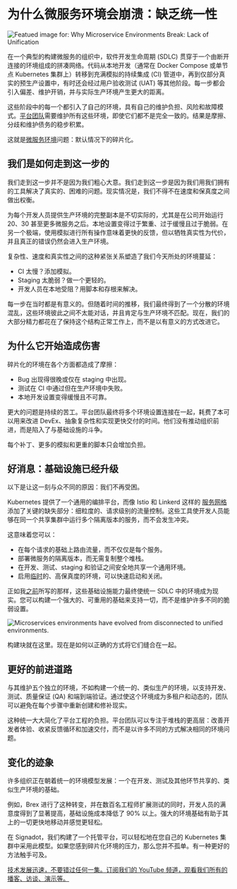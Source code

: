 # 为什么微服务环境会崩溃：缺乏统一性

![Featued image for: Why Microservice Environments Break: Lack of Unification](https://cdn.thenewstack.io/media/2025/05/6bcb9808-microservices-unification-1024x576.jpg)

在一个典型的构建微服务的组织中，软件开发生命周期 (SDLC) 贯穿于一个由断开连接的环境组成的拼凑网络。代码从本地开发（通常在 Docker Compose 或单节点 Kubernetes 集群上）转移到充满模拟的持续集成 (CI) 管道中，再到仅部分真实的预生产设置中，有时还会经过用户验收测试 (UAT) 等其他阶段。每一步都会引入偏差、维护开销，并与实际生产环境产生更大的距离。

这些阶段中的每一个都引入了自己的环境，具有自己的维护负担、风险和故障模式。[平台团队](https://thenewstack.io/platform-engineering/)需要维护所有这些环境，即使它们都不是完全一致的。结果是摩擦、分歧和维护债务的稳步积累。

这就是[微服务环境](https://thenewstack.io/microservices/)问题：默认情况下的碎片化。

## 我们是如何走到这一步的

我们走到这一步并不是因为我们粗心大意。我们走到这一步是因为我们用我们拥有的工具解决了真实的、困难的问题。现实情况是，我们不得不在速度和保真度之间做出权衡。

为每个开发人员提供生产环境的完整副本是不切实际的，尤其是在公司开始运行 20、30 甚至更多微服务之后。本地设置变得过于繁重、过于缓慢且过于脆弱。在另一个极端，使用模拟进行所有操作意味着更快的反馈，但以牺牲真实性为代价，并且真正的错误仍然会进入生产环境。

复杂性、速度和真实性之间的这种紧张关系塑造了我们今天所处的环境蔓延：

- CI 太慢？添加模拟。
- Staging 太脆弱？做一个更轻的。
- 开发人员在本地受阻？用脚本和存根来解决。

每一步在当时都是有意义的。但随着时间的推移，我们最终得到了一个分散的环境混乱，这些环境彼此之间不太能对话，并且肯定与生产环境不匹配。现在，我们的大部分精力都花在了保持这个结构正常工作上，而不是以有意义的方式改进它。

## 为什么它开始造成伤害

碎片化的环境在各个方面都造成了摩擦：

- Bug 出现得很晚或仅在 staging 中出现。
- 测试在 CI 中通过但在生产环境中失败。
- 本地开发设置变得缓慢且不可靠。

更大的问题是持续的苦工。平台团队最终将多个环境设置连接在一起，耗费了本可以用来改进 DevEx、抽象复杂性和实现更快交付的时间。他们没有推动组织前进，而是陷入了与基础设施的斗争。

每个补丁、更多的模拟和更重的脚本只会增加负担。

## 好消息：基础设施已经升级

以下是让这一刻与众不同的原因：我们不再受困。

Kubernetes 提供了一个通用的编排平台，而像 Istio 和 Linkerd 这样的 [服务网格](https://thenewstack.io/service-mesh/) 添加了关键的缺失部分：细粒度的、请求级别的流量控制。这些工具使开发人员能够在同一个共享集群中运行多个隔离版本的服务，而不会发生冲突。

这意味着您可以：

- 在每个请求的基础上路由流量，而不仅仅是每个服务。
- 部署微服务的隔离版本，而无需复制整个堆栈。
- 在开发、测试、staging 和验证之间安全地共享一个通用环境。
- 启用[临时](https://thenewstack.io/smart-ephemeral-environments-share-more-copy-less)的、高保真度的环境，可以快速启动和关闭。

正如我[之前](https://thenewstack.io/using-istio-or-linkerd-to-unlock-ephemeral-environments/)所写的那样，这些基础设施能力最终使统一 SDLC 中的环境成为现实。您可以构建一个强大的、可重用的基础来支持一切，而不是维护许多不同的脆弱设置。

![Microservices environments have evolved from disconnected to unified environments.](https://cdn.thenewstack.io/media/2025/05/a1d5f947-microservices-evolution.png)

构建块就在这里。现在是如何以正确的方式将它们缝合在一起。

## 更好的前进道路

与其维护五个独立的环境，不如构建一个统一的、类似生产的环境，以支持开发、测试、质量保证 (QA) 和端到端验证。通过使这个环境成为多租户和动态的，团队可以避免在每个步骤中重新创建和修补现实。

这种统一大大简化了平台工程的负担。平台团队可以专注于堆栈的更高层：改善开发者体验、收紧反馈循环和加速交付，而不是以许多不同的方式解决相同的环境问题。

## 变化的迹象
许多组织正在朝着统一的环境模型发展：一个在开发、测试及其他环节共享的、类似生产环境的基础。

例如，Brex 进行了这种转变，并在数百名工程师扩展测试的同时，开发人员的满意度得到了显著提高，基础设施成本降低了 90% 以上。强大的环境基础有助于其上的一切更快地移动并感觉更轻松。

在 Signadot，我们构建了一个托管平台，可以轻松地在您自己的 Kubernetes 集群中采用此模型。如果您感到碎片化环境的压力，那么您并不孤单。有一种更好的方法触手可及。

[技术发展迅速，不要错过任何一集。订阅我们的 YouTube 频道，观看我们所有的播客、访谈、演示等。](https://youtube.com/thenewstack?sub_confirmation=1)
